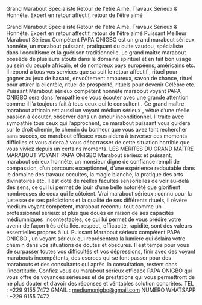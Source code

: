 Grand Marabout Spécialiste Retour de l'être Aimé. Travaux Sérieux & Honnête. Expert en retour affectif, retour de l'être aimé

Grand Marabout Spécialiste Retour de l'être Aimé. Travaux Sérieux & Honnête. Expert en retour affectif, retour de l'être aimé
Puissant Meilleur Marabout Sérieux Compétent PAPA ONIGBO est un grand marabout sérieux honnête, un marabout puissant, pratiquant du culte vaudou, spécialiste dans l’occultisme et la guérison traditionnelle. Le grand maître marabout possède de plusieurs atouts dans le domaine spirituel et en fait bon usage au sein du peuple africain, et de nombreux pays européens, américains etc. Il répond à tous vos services que sa soit le retour affectif , rituel pour gagner au jeux de hasard, envoûtement amoureux, savon de chance, rituel pour attirer la clientèle, rituel de prospérité, rituels pour devenir Célèbre etc.
Puissant Marabout sérieux compétent honnête marabout voyant PAPA ONIGBO sera dans l’empathie de vous écouter avec une grande attention comme il l’a toujours fait à tous ceux qui le consultent . Ce grand maître marabout africain est aussi un voyant médium sérieux , vêtue d’une réelle passion à écouter, observer dans un amour inconditionnel. Il traite avec sympathie tous ceux qui l’approchent, ce marabout puissant vous guidera sur le droit chemin, le chemin du bonheur que vous avez tant rechercher sans succès, ce marabout efficace vous aidera à traverser ces moments difficiles et vous aidera à vous débarrasser de cette situation horrible que vous viviez depuis un certains moments.
LES MÉRITES DU GRAND MAÎTRE MARABOUT VOYANT PAPA ONIGBO
Marabout sérieux et puissant, marabout sérieux honnête, un monsieur digne de confiance rempli de compassion, d’un parcours exceptionnel, d’une expérience redoutable dans le domaine des travaux occultes, la magie blanche, la pratique des arts divinatoires etc. Il est doté de réelles facultés sensorielles de voir au-delà des sens, ce qui lui permet de jouir d’une belle notoriété que glorifient nombreuses de ceux qui le côtoient.
Vrai marabout sérieux : connu pour la justesse de ses prédictions et la qualité de ses différents rituels, il révère medium voyant compétent, marabout reconnu tout comme un professionnel sérieux et plus que doués en raison de ses capacités médiumniques incontestables, ce qui lui permet de vous prédire votre avenir de façon très détaillée. respect, efficacité, rapidité, sont des valeurs essentielles propres à lui.
Puissant Marabout sérieux compétent PAPA ONIGBO , un voyant sérieux qui représentera la lumière qui éclaira votre chemin dans vos situations de doutes et obscures. Il est temps pour vous de surpasser toutes vos difficultés et vos dépressions, finir avec des voyant marabouts incompétents, des escrocs qui se font passer pour des marabouts et des consultants qui après la consultation, restent dans l’incertitude. Confiez vous au marabout sérieux efficace PAPA ONIGBO qui vous offre de voyances sérieuses et de prestations qui vous permettront de ne plus douter et d’avoir des réponses et véritables solution concrètes.
TEL : +229 9155 7472
GMAIL : mediumonigbo@gmail.com
NUMÉRO WHATSAPP : +229 9155 7472
